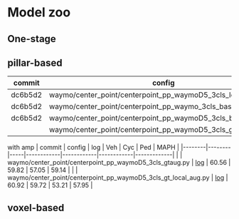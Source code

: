 # Model zoo

## One-stage

## pillar-based
| commit | config | log | Veh | Cyc | Ped | MAPH |
|--------|--------|-----|------------|------------|------------|-------------|
| dc6b5d2 | waymo/center_point/centerpoint_pp_waymoD5_3cls_lowreso.py | [log](oss://ld-sharing/model/waymo/centerpoint_pp_waymoD5_3cls_lowreso/version_0) | 55.22 | 20.47 | 42.22 | 39.30 |
| dc6b5d2 | waymo/center_point/centerpoint_pp_waymo_3cls_baseline.py | [log](oss://ld-sharing/model/waymo/centerpoint_pp_waymo_3cls_baseline/version_0) | 63.95 | 54.12 | 58.56 | 58.88 |
| dc6b5d2 | waymo/center_point/centerpoint_pp_waymoD5_3cls_baseline.py | [log](oss://ld-sharing/model/waymo/centerpoint_pp_waymoD5_3cls_baseline/version_0) | 60.74 | 44.75 | 53.13 | 52.87 |
|         | waymo/center_point/centerpoint_pp_waymoD5_3cls_gaussian2d.py | [log](log/centerpoint_pp_waymoD5_3cls_gaussian2d/version_0) | 60.68 | 46.83 | 55.62 | 54.38  |

with amp
| commit | config | log | Veh | Cyc | Ped | MAPH |
|--------|--------|-----|------------|------------|------------|-------------|
| | waymo/center_point/centerpoint_pp_waymoD5_3cls_gtaug.py | [log](log/centerpoint_pp_waymoD5_3cls_gtaug/version_0) | 60.56  | 59.82  | 57.05  | 59.14  |
| | waymo/center_point/centerpoint_pp_waymoD5_3cls_gt_local_aug.py | [log](log/centerpoint_pp_waymoD5_3cls_gt_local_aug/version_0) | 60.92  | 59.72  | 53.21 | 57.95 |



## voxel-based


